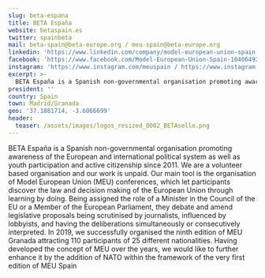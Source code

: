 ```yaml
---
slug: beta-espana
title: BETA España
website: betaspain.es
twitter: spainbeta
mail: beta-spain@beta-europe.org / meu-spain@beta-europe.org
linkedin: 'https://www.linkedin.com/company/model-european-union-spain / https://www.linkedin.com/company/model-of-european-union-granada / https://www.linkedin.com/company/bringin-europeans-together-españa'
facebook: 'https://www.facebook.com/Model-European-Union-Spain-104064927777192 / https://www.facebook.com/meu1granada / https://www.facebook.com/BETA-España-Bringing-Europeans-Together-Association-Spain-351683335704414'
instagram: 'https://www.instagram.com/meuspain / https://www.instagram.com/meugranada / https://www.instagram.com/spainbeta'     
excerpt: >-
  BETA España is a Spanish non-governmental organisation promoting awareness of the European and international political system as well as youth participation and active citizenship since 2011. We are a volunteer based organisation and our work is unpaid. Our main tool is the organisation of Model European Union (MEU) conferences, which let participants discover the law and decision making of the European Union through learning by doing. Being assigned the role of a Minister in the Council of the EU or a Member of the European Parliament, they debate and amend legislative proposals being scrutinised by journalists, influenced by lobbyists, and having the deliberations simultaneously or consecutively interpreted. In 2019, we successfully organised the ninth edition of MEU Granada attracting 110 participants of 25 different nationalities. Having developed the concept of MEU over the years, we would like to further enhance it by the addition of NATO within the framework of the very first edition of MEU Spain
president: ''
country: Spain
town: Madrid/Granada
geo: '37.1881714, -3.6066699'
header:
  teaser: /assets/images/logos_resized_0002_BETAsello.png
---
```

BETA España is a Spanish non-governmental organisation promoting awareness of the European and international political system as well as youth participation and active citizenship since 2011. We are a volunteer based organisation and our work is unpaid. Our main tool is the organisation of Model European Union (MEU) conferences, which let participants discover the law and decision making of the European Union through learning by doing. Being assigned the role of a Minister in the Council of the EU or a Member of the European Parliament, they debate and amend legislative proposals being scrutinised by journalists, influenced by lobbyists, and having the deliberations simultaneously or consecutively interpreted. In 2019, we successfully organised the ninth edition of MEU Granada attracting 110 participants of 25 different nationalities. Having developed the concept of MEU over the years, we would like to further enhance it by the addition of NATO within the framework of the very first edition of MEU Spain
